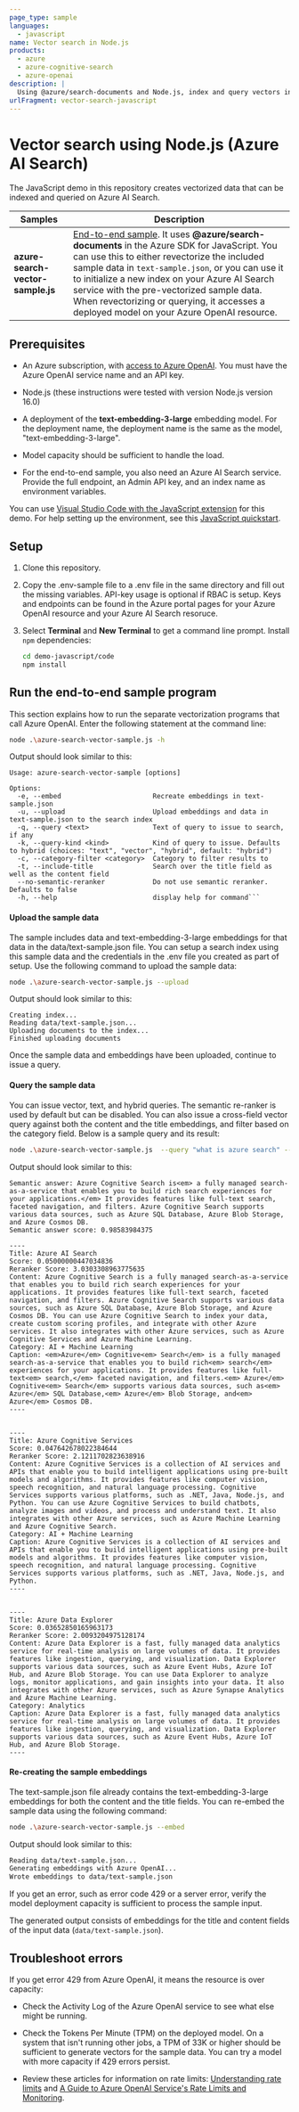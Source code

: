 ```yaml
---
page_type: sample
languages:
  - javascript
name: Vector search in Node.js
products:
  - azure
  - azure-cognitive-search
  - azure-openai
description: |
  Using @azure/search-documents and Node.js, index and query vectors in a RAG pattern or a traditional search solution.
urlFragment: vector-search-javascript
---
```


# Vector search using Node.js  (Azure AI Search)  

The JavaScript demo in this repository creates vectorized data that can be indexed and queried on Azure AI Search.

| Samples | Description |
|---------|-------------|
| **azure-search-vector-sample.js** | [End-to-end sample](#run-the-end-to-end-sample-program). It uses **@azure/search-documents** in the Azure SDK for JavaScript. You can use this to either revectorize the included sample data in `text-sample.json`, or you can use it to initialize a new index on your Azure AI Search service with the pre-vectorized sample data. When revectorizing or querying, it accesses a deployed model on your Azure OpenAI resource. |

## Prerequisites

+ An Azure subscription, with [access to Azure OpenAI](https://aka.ms/oai/access). You must have the Azure OpenAI service name and an API key.

+ Node.js (these instructions were tested with version Node.js version 16.0)

+ A deployment of the **text-embedding-3-large** embedding model. For the deployment name, the deployment name is the same as the model, "text-embedding-3-large".

+ Model capacity should be sufficient to handle the load.

+ For the end-to-end sample, you also need an Azure AI Search service. Provide the full endpoint, an Admin API key, and an index name as environment variables.

You can use [Visual Studio Code with the JavaScript extension](https://code.visualstudio.com/docs/nodejs/extensions) for this demo. For help setting up the environment, see this [JavaScript quickstart](https://learn.microsoft.com/azure/search/search-get-started-javascript).

## Setup

1. Clone this repository.

1. Copy the .env-sample file to a .env file in the same directory and fill out the missing variables. API-key usage is optional if RBAC is setup. Keys and endpoints can be found in the Azure portal pages for your Azure OpenAI resource and your Azure AI Search resoruce.

1. Select **Terminal** and **New Terminal** to get a command line prompt. Install `npm` dependencies:

   ```bash
   cd demo-javascript/code
   npm install
   ```

## Run the end-to-end sample program


This section explains how to run the separate vectorization programs that call Azure OpenAI. Enter the following statement at the command line:

```bash
node .\azure-search-vector-sample.js -h
```

Output should look similar to this:

```
Usage: azure-search-vector-sample [options]

Options:
  -e, --embed                       Recreate embeddings in text-sample.json
  -u, --upload                      Upload embeddings and data in text-sample.json to the search index
  -q, --query <text>                Text of query to issue to search, if any
  -k, --query-kind <kind>           Kind of query to issue. Defaults to hybrid (choices: "text", "vector", "hybrid", default: "hybrid")
  -c, --category-filter <category>  Category to filter results to
  -t, --include-title               Search over the title field as well as the content field
  --no-semantic-reranker            Do not use semantic reranker. Defaults to false
  -h, --help                        display help for command```
```

#### Upload the sample data

The sample includes data and text-embedding-3-large embeddings for that data in the data/text-sample.json file. You can setup a search index using this sample data and the credentials in the .env file you created as part of setup. Use the following command to upload the sample data:

```bash
node .\azure-search-vector-sample.js --upload
```

Output should look similar to this:

```
Creating index...
Reading data/text-sample.json...
Uploading documents to the index...
Finished uploading documents
```

Once the sample data and embeddings have been uploaded, continue to issue a query.

#### Query the sample data

You can issue vector, text, and hybrid queries. The semantic re-ranker is used by default but can be disabled. You can also issue a cross-field vector query against both the content and the title embeddings, and filter based on the category field. Below is a sample query and its result:

```bash
node .\azure-search-vector-sample.js  --query "what is azure search" --query-kind hybrid --include-title
```

Output should look similar to this:

```
Semantic answer: Azure Cognitive Search is<em> a fully managed search-as-a-service that enables you to build rich search experiences for your applications.</em> It provides features like full-text search, faceted navigation, and filters. Azure Cognitive Search supports various data sources, such as Azure SQL Database, Azure Blob Storage, and Azure Cosmos DB.
Semantic answer score: 0.98583984375

----
Title: Azure AI Search
Score: 0.05000000447034836
Reranker Score: 3.0303308963775635
Content: Azure Cognitive Search is a fully managed search-as-a-service that enables you to build rich search experiences for your applications. It provides features like full-text search, faceted navigation, and filters. Azure Cognitive Search supports various data sources, such as Azure SQL Database, Azure Blob Storage, and Azure Cosmos DB. You can use Azure Cognitive Search to index your data, create custom scoring profiles, and integrate with other Azure services. It also integrates with other Azure services, such as Azure Cognitive Services and Azure Machine Learning.
Category: AI + Machine Learning
Caption: <em>Azure</em> Cognitive<em> Search</em> is a fully managed search-as-a-service that enables you to build rich<em> search</em> experiences for your applications. It provides features like full-text<em> search,</em> faceted navigation, and filters.<em> Azure</em> Cognitive<em> Search</em> supports various data sources, such as<em> Azure</em> SQL Database,<em> Azure</em> Blob Storage, and<em> Azure</em> Cosmos DB.
----


----
Title: Azure Cognitive Services
Score: 0.047642678022384644
Reranker Score: 2.1211702823638916
Content: Azure Cognitive Services is a collection of AI services and APIs that enable you to build intelligent applications using pre-built models and algorithms. It provides features like computer vision, speech recognition, and natural language processing. Cognitive Services supports various platforms, such as .NET, Java, Node.js, and Python. You can use Azure Cognitive Services to build chatbots, analyze images and videos, and process and understand text. It also integrates with other Azure services, such as Azure Machine Learning and Azure Cognitive Search.
Category: AI + Machine Learning
Caption: Azure Cognitive Services is a collection of AI services and APIs that enable you to build intelligent applications using pre-built models and algorithms. It provides features like computer vision, speech recognition, and natural language processing. Cognitive Services supports various platforms, such as .NET, Java, Node.js, and Python.
----


----
Title: Azure Data Explorer
Score: 0.03652850165963173
Reranker Score: 2.0093204975128174
Content: Azure Data Explorer is a fast, fully managed data analytics service for real-time analysis on large volumes of data. It provides features like ingestion, querying, and visualization. Data Explorer supports various data sources, such as Azure Event Hubs, Azure IoT Hub, and Azure Blob Storage. You can use Data Explorer to analyze logs, monitor applications, and gain insights into your data. It also integrates with other Azure services, such as Azure Synapse Analytics and Azure Machine Learning.
Category: Analytics
Caption: Azure Data Explorer is a fast, fully managed data analytics service for real-time analysis on large volumes of data. It provides features like ingestion, querying, and visualization. Data Explorer supports various data sources, such as Azure Event Hubs, Azure IoT Hub, and Azure Blob Storage.
----
```


#### Re-creating the sample embeddings

The text-sample.json file already contains the text-embedding-3-large embeddings for both the content and the title fields. You can re-embed the sample data using the following command:

```bash
node .\azure-search-vector-sample.js --embed
```

Output should look similar to this:

```bash
Reading data/text-sample.json...
Generating embeddings with Azure OpenAI...
Wrote embeddings to data/text-sample.json
```

If you get an error, such as error code 429 or a server error, verify the model deployment capacity is sufficient to process the sample input. 

The generated output consists of embeddings for the title and content fields of the input data (`data/text-sample.json`).

## Troubleshoot errors

If you get error 429 from Azure OpenAI, it means the resource is over capacity:

+ Check the Activity Log of the Azure OpenAI service to see what else might be running.

+ Check the Tokens Per Minute (TPM) on the deployed model. On a system that isn't running other jobs, a TPM of 33K or higher should be sufficient to generate vectors for the sample data. You can try a model with more capacity if 429 errors persist.

+ Review these articles for information on rate limits: [Understanding rate limits](https://learn.microsoft.com/azure/ai-services/openai/how-to/quota?tabs=rest#understanding-rate-limits) and [A Guide to Azure OpenAI Service's Rate Limits and Monitoring](https://clemenssiebler.com/posts/understanding-azure-openai-rate-limits-monitoring/).
